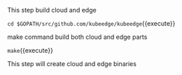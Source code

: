 This step build cloud and edge

`cd $GOPATH/src/github.com/kubeedge/kubeedge`{{execute}}

make command build both cloud and edge parts

`make`{{execute}}

This step will create cloud and edge binaries